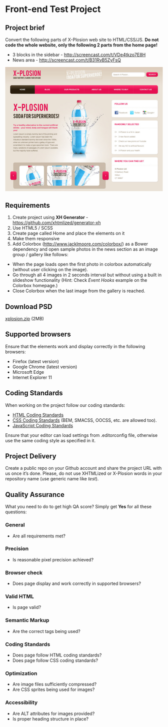 Front-end Test Project
======================

## Project brief
Convert the following parts of X-Plosion web site to HTML/CSS/JS. **Do not code the whole website, only the following 2 parts from the home page!**

- 3 blocks in the sidebar - http://screencast.com/t/VDe4tkzo7E8H
- News area - http://screencast.com/t/B31RvB5ZyFsQ

![X-Plosion](xplosion.jpg)

## Requirements
1. Create project using **XH Generator** - https://github.com/xhtmlized/generator-xh
2. Use HTML5 / SCSS
3. Create page called Home and place the elements on it
4. Make them responsive
5. Add Colorbox (http://www.jacklmoore.com/colorbox/) as a Bower dependency and open sample photos in the news section as an image group / gallery like follows:
  * When the page loads open the first photo in colorbox automatically (without user clicking on the image).
  * Go through all 4 images in 2 seconds interval but without using a built in slideshow functionality (Hint: Check *Event Hooks* example on the Colorbox homepage.)
  * Close Colorbox when the last image from the gallery is reached.

## Download PSD
[xplosion.zip](xplosion.zip?raw=true) (2MB)

## Supported browsers
Ensure that the elements work and display correctly in the following browsers:

- Firefox (latest version)
- Google Chrome (latest version)
- Microsoft Edge
- Internet Explorer 11

## Coding Standards
When working on the project follow our coding standards:

- [HTML Coding Standards](https://github.com/xhtmlized/html-coding-standards)
- [CSS Coding Standards](https://github.com/xhtmlized/css-coding-standards) (BEM, SMACSS,  OOCSS, etc. are allowed too).
- [JavaScript Coding Standards](https://github.com/xhtmlized/js-coding-standards)

Ensure that your editor can load settings from .editorconfig file, otherwise use the same coding style as specified in it.

## Project Delivery
Create a public repo on your Github account and share the project URL with us once it’s done. Please, do not use XHTMLized or X-Plosion words in your repository name (use generic name like *test*).

## Quality Assurance

What you need to do to get high QA score? Simply get **Yes** for all these questions:

### General

- Are all requirements met?

### Precision

- Is reasonable pixel precision achieved?

### Browser check

- Does page display and work correctly in supported browsers?

### Valid HTML

- Is page valid?

### Semantic Markup

- Are the correct tags being used?

### Coding Standards

- Does page follow HTML coding standards?
- Does page follow CSS coding standards?

### Optimization

- Are image files sufficiently compressed?
- Are CSS sprites being used for images?

### Accessibility

- Are ALT attributes for images provided?
- Is proper heading structure in place?
